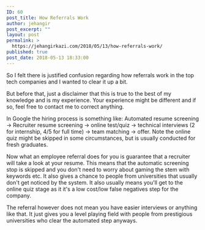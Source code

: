 ```yaml
---
ID: 60
post_title: How Referrals Work
author: jehangir
post_excerpt: ""
layout: post
permalink: >
  https://jehangirkazi.com/2018/05/13/how-referrals-work/
published: true
post_date: 2018-05-13 18:33:00
---
```

<!-- wp:paragraph -->
<p>So I felt there is justified confusion regarding how referrals work in the top tech companies and I wanted to clear it up a bit.</p>
<!-- /wp:paragraph -->

<!-- wp:paragraph -->
<p>But before that, just a disclaimer that this is true to the best of my knowledge and is my experience. Your experience might be different and if so, feel free to contact me to correct anything.</p>
<!-- /wp:paragraph -->

<!-- wp:paragraph -->
<p>In Google the hiring process is something like: Automated resume screening -&gt; Recruiter resume screening -&gt; online test/quiz -&gt; technical interviews (2 for internship, 4/5 for full time) -&gt; team matching -&gt; offer. Note the online quiz might be skipped in some circumstances, but is usually conducted for fresh graduates.</p>
<!-- /wp:paragraph -->

<!-- wp:paragraph -->
<p>Now what an employee referral does for you is guarantee that a recruiter will take a look at your resume. This means that the automatic screening stop is skipped and you don't need to worry about gaming the stem with keywords etc. It also gives a chance to people from universities that usually don't get noticed by the system. It also usually means you'll get to the online quiz stage as it it's a low cost/low false negatives step for the company.</p>
<!-- /wp:paragraph -->

<!-- wp:paragraph -->
<p>The referral however does not mean you have easier interviews or anything like that. It just gives you a level playing field with people from prestigious universities who clear the automated step anyways.</p>
<!-- /wp:paragraph -->
